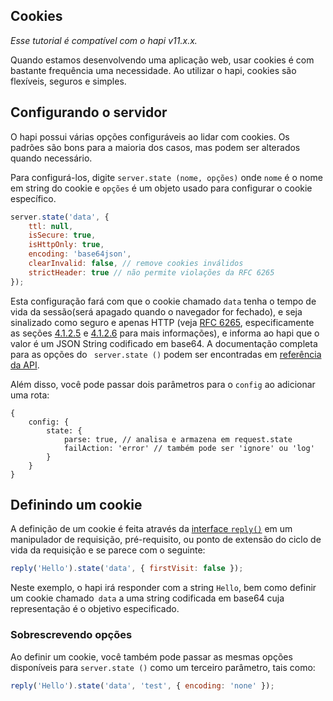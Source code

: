 ## Cookies

_Esse tutorial é compatível com o hapi v11.x.x._

Quando estamos desenvolvendo uma aplicação web, usar cookies é com bastante frequência uma necessidade. Ao utilizar o hapi, cookies são flexíveis, seguros e simples.

## Configurando o servidor

O hapi possui várias opções configuráveis ​​ao lidar com cookies. Os padrões são bons para a maioria dos casos, mas podem ser alterados quando necessário.

Para configurá-los, digite `server.state (nome, opções)` onde `nome` é o nome em string do cookie e `opções` é um objeto usado para configurar o cookie específico.

```javascript
server.state('data', {
    ttl: null,
    isSecure: true,
    isHttpOnly: true,
    encoding: 'base64json',
    clearInvalid: false, // remove cookies inválidos
    strictHeader: true // não permite violações da RFC 6265
});
```

Esta configuração fará com que o cookie chamado `data` tenha o tempo de vida da sessão(será apagado quando o navegador for fechado), e seja sinalizado como seguro e apenas HTTP (veja [RFC 6265](http://tools.ietf.org/html/rfc6265), especificamente as seções [4.1.2.5](http://tools.ietf.org/html/rfc6265#section-4.1.2.5) e [4.1.2.6](http://tools.ietf.org/html/rfc6265#section-4.1.2.6) para mais informações), e informa ao hapi que o valor é um JSON String codificado em base64. A documentação completa para as opções do ` server.state ()` podem ser encontradas em [referência da API](api#serverstatename-options).

Além disso, você pode passar dois parâmetros para o `config` ao adicionar uma rota:

```json5
{
    config: {
        state: {
            parse: true, // analisa e armazena em request.state
            failAction: 'error' // também pode ser 'ignore' ou 'log'
        }
    }
}
```

## Definindo um cookie

A definição de um cookie é feita através da [interface `reply()`](/api#reply-interface) em um manipulador de requisição, pré-requisito, ou ponto de extensão do ciclo de vida da requisição e se parece com o seguinte:

```javascript
reply('Hello').state('data', { firstVisit: false });
```

Neste exemplo, o hapi irá responder com a string `Hello`, bem como definir um cookie chamado` data` a uma string codificada em base64 cuja representação é o objetivo especificado. 

### Sobrescrevendo opções

Ao definir um cookie, você também pode passar as mesmas opções disponíveis para `server.state ()` como um terceiro parâmetro, tais como:

```javascript
reply('Hello').state('data', 'test', { encoding: 'none' });
```
